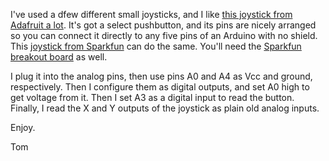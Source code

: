 I've used a dfew different small joysticks, and I like [this joystick from Adafruit a lot](https://www.adafruit.com/products/512). It's got a select pushbutton, and its pins are nicely arranged so you can connect it directly to any five pins of an Arduino with no shield. This [joystick from Sparkfun](https://www.sparkfun.com/products/9032) can do the same. You'll need the [Sparkfun breakout board](https://www.sparkfun.com/products/9110) as well.

I plug it into the analog pins, then use pins A0 and A4 as Vcc and ground, respectively. Then I configure them as digital outputs, and set A0 high to get voltage from it.  Then I set A3 as a digital input to read the button.  Finally, I read the X and Y outputs of the joystick as plain old analog inputs.


Enjoy.

Tom
